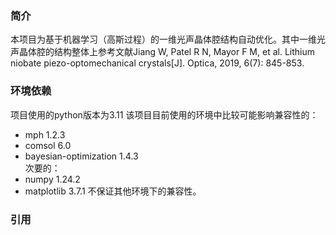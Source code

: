 ### 简介
本项目为基于机器学习（高斯过程）的一维光声晶体腔结构自动优化。其中一维光声晶体腔的结构整体上参考文献Jiang W, Patel R N, Mayor F M, et al. Lithium niobate piezo-optomechanical crystals[J]. Optica, 2019, 6(7): 845-853.

### 环境依赖
项目使用的python版本为3.11
该项目目前使用的环境中比较可能影响兼容性的：
- mph 1.2.3
- comsol 6.0
- bayesian-optimization 1.4.3  
次要的：
- numpy 1.24.2
- matplotlib 3.7.1
不保证其他环境下的兼容性。

### 引用
```

```

